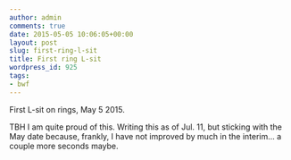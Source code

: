 ```yaml
---
author: admin
comments: true
date: 2015-05-05 10:06:05+00:00
layout: post
slug: first-ring-l-sit
title: First ring L-sit
wordpress_id: 925
tags:
- bwf
---
```


First L-sit on rings, May 5 2015.

TBH I am quite proud of this. Writing this as of Jul. 11, but sticking with the May date because, frankly, I have not improved by much in the interim... a couple more seconds maybe.


